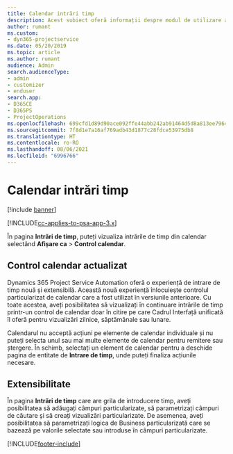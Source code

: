 ```yaml
---
title: Calendar intrări timp
description: Acest subiect oferă informații despre modul de utilizare a calendarului de intrări de timp.
author: rumant
ms.custom:
- dyn365-projectservice
ms.date: 05/20/2019
ms.topic: article
ms.author: rumant
audience: Admin
search.audienceType:
- admin
- customizer
- enduser
search.app:
- D365CE
- D365PS
- ProjectOperations
ms.openlocfilehash: 699cfd1d89d90ace092ffe44abb242ab91464d5d8a813ee7964e923abe245d21
ms.sourcegitcommit: 7f8d1e7a16af769adb43d1877c28fdce53975db8
ms.translationtype: HT
ms.contentlocale: ro-RO
ms.lasthandoff: 08/06/2021
ms.locfileid: "6996766"
---
```

# <a name="time-entry-calendar"></a>Calendar intrări timp

[!include [banner](../includes/psa-now-project-operations.md)]

[!INCLUDE[cc-applies-to-psa-app-3.x](../includes/cc-applies-to-psa-app-3x.md)]

În pagina **Intrări de timp**, puteți vizualiza intrările de timp din calendar selectând **Afișare ca** \> **Control calendar**.

## <a name="updated-calendar-control"></a>Control calendar actualizat

Dynamics 365 Project Service Automation oferă o experiență de intrare de timp nouă și extensibilă. Această nouă experiență înlocuiește controlul particularizat de calendar care a fost utilizat în versiunile anterioare. Cu toate acestea, aveți posibilitatea să vizualizați în continuare intrările de timp printr-un control de calendar doar în citire pe care Cadrul Interfață unificată îl oferă pentru vizualizări zilnice, săptămânale sau lunare.

Calendarul nu acceptă acțiuni pe elemente de calendar individuale și nu puteți selecta unul sau mai multe elemente de calendar pentru remitere sau ștergere. În schimb, selectați un element de calendar pentru a deschide pagina de entitate de **Intrare de timp**, unde puteți finaliza acțiunile necesare.

## <a name="extensibility"></a>Extensibilitate

În pagina **Intrări de timp** care are grila de introducere timp, aveți posibilitatea să adăugați câmpuri particularizate, să parametrizați câmpuri de căutare și să creați vizualizări particularizate. De asemenea, aveți posibilitatea să parametrizați logica de Business particularizată care se bazează pe valorile selectate sau introduse în câmpuri particularizate.


[!INCLUDE[footer-include](../includes/footer-banner.md)]